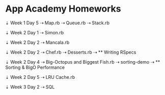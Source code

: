 # App Academy Homeworks

⇣ Week 1 Day 5
  ⇢ Map.rb
  ⇢ Queue.rb
  ⇢ Stack.rb

⇣ Week 2 Day 1
  ⇢ Simon.rb

⇣ Week 2 Day 2
  ⇢ Mancala.rb

⇣ Week 2 Day 2
  ⇢ Chef.rb
  ⇢ Desserts.rb
  ⇢ ** Writing RSpecs

⇣ Week 2 Day 4
  ⇢ Big-Octopus and Biggest Fish.rb
  ⇢ sorting-demo
  ⇢ ** Sorting & BigO Performance

⇣ Week 2 Day 5
  ⇢ LRU Cache.rb

⇣ Week 3 Day 2
  ⇢ SQL
